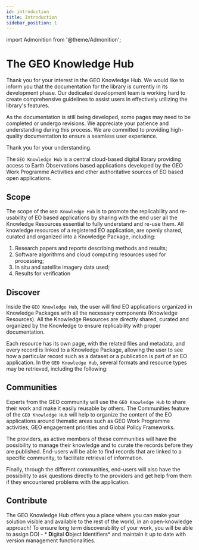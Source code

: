 ```yaml
---
id: introduction
title: Introduction
sidebar_position: 1
---
```


import Admonition from '@theme/Admonition';

# The GEO Knowledge Hub

<Admonition type="caution" icon="🚧" title="Documentation under development">
    <p>
        Thank you for your interest in the GEO Knowledge Hub. We would like to inform you that the documentation for the library is currently in its development phase. Our dedicated development team is working hard to create comprehensive guidelines to assist users in effectively utilizing the library's features.
    </p>
    <p>
        As the documentation is still being developed, some pages may need to be completed or undergo revisions. We appreciate your patience and understanding during this process. We are committed to providing high-quality documentation to ensure a seamless user experience.
    </p>
    <p>
        Thank you for your understanding.
    </p>
</Admonition>

The `GEO Knowledge Hub` is a central cloud-based digital library providing access to Earth Observations based applications developed by the GEO Work Programme Activities and other authoritative sources of EO based open applications.

## Scope

The scope of the `GEO Knowledge Hub` is to promote the replicability and re-usability of EO based applications by sharing with the end user all the Knowledge Resources essential to fully understand and re-use them. All knowledge resources of a registered EO application, are openly shared, curated and organized into a Knowledge Package, including: 

1. Research papers and reports describing methods and results;
2. Software algorithms and cloud computing resources used for processing;
3. In situ and satellite imagery data used;
4. Results for verification

## Discover

Inside the `GEO Knowledge Hub`, the user will find EO applications organized in Knowledge Packages with all the necessary components (Knowledge Resources). All the Knowledge Resources are directly shared, curated and organized by the Knowledge to ensure replicability with proper documentation.

Each resource has its own page, with the related files and metadata, and every record is linked to a Knowledge Package, allowing the user to see how a particular record such as a dataset or a publication is part of an EO application. In the `GEO Knowledge Hub`, several formats and resource types may be retrieved, including the following:

## Communities

Experts from the GEO community will use the `GEO Knowledge Hub` to share their work and make it easily reusable by others. The Communities feature of the `GEO Knowledge Hub` will help to organize the content of the EO applications around thematic areas such as GEO Work Programme activities, GEO engagement priorities and Global Policy Frameworks.

The providers, as active members of these communities will have the possibility to manage their knowledge and to curate the records before they are published. End-users will be able to find records that are linked to a specific community, to facilitate retrieval of information.

Finally, through the different communities, end-users will also have the possibility to ask questions directly to the providers and get help from them if they encountered problems with the application.

## Contribute

The GEO Knowledge Hub offers you a place where you can make your solution visible and available to the rest of the world, in an open-knowledge approach! To ensure long term discoverability of your work, you will be able to assign DOI - * **D**igital **O**bject **I**dentifiers* and maintain it up to date with version management functionalities.
